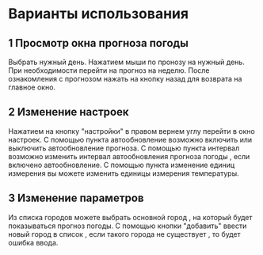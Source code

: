 # Варианты использования
## 1 Просмотр окна прогноза погоды
Выбрать нужный день.
Нажатием мыши по пронозу на нужный день.
При необходимости перейти на прогноз на неделю.
После ознакомления с прогнозом нажать на кнопку назад для возврата на главное окно.
## 2 Изменение настроек
Нажатием на кнопку "настройки" в правом вернем углу перейти в окно настроек.
С помощью пункта автообновление возможно включить или выключить автообновление прогноза.
С помощью пункта интервал возможно изменить интервал автообновления прогноза погоды , если включено автообновление.
С помощью пункта изменение единиц измерения вы можете изменить единицы измерения температуры.
## 3 Изменение параметров
Из списка городов можете выбрать основной город , на который будет показываться прогноз погоды.
С помощью кнопки "добавить" ввести новый город в список , если такого города не существует , то будет ошибка ввода.


